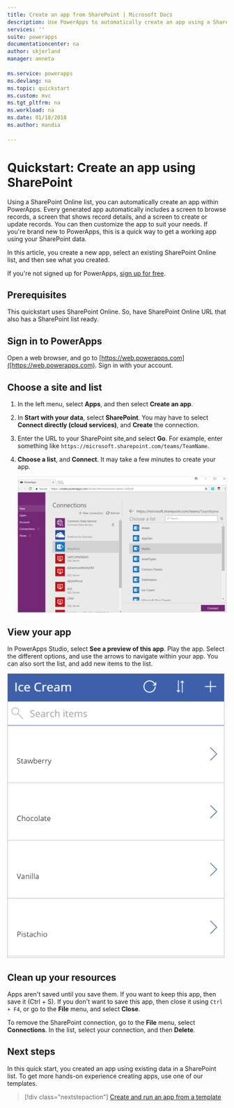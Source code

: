 ```yaml
---
title: Create an app from SharePoint | Microsoft Docs
description: Use PowerApps to automatically create an app using a SharePoint list, hosted on-premises or in the cloud
services: ''
suite: powerapps
documentationcenter: na
author: skjerland
manager: anneta

ms.service: powerapps
ms.devlang: na
ms.topic: quickstart
ms.custom: mvc 
ms.tgt_pltfrm: na
ms.workload: na
ms.date: 01/18/2018
ms.author: mandia

---
```

# Quickstart: Create an app using SharePoint

Using a SharePoint Online list, you can automatically create an app within PowerApps. Every generated app automatically includes a screen to browse records, a screen that shows record details, and a screen to create or update records. You can then customize the app to suit your needs. If you're brand new to PowerApps, this is a quick way to get a working app using your SharePoint data. 

In this article, you create a new app, select an existing SharePoint Online list, and then see what you created. 

If you're not signed up for PowerApps, [sign up for free](https://web.powerapps.com/signup?redirect=marketing&email=). 

## Prerequisites 

This quickstart uses SharePoint Online. So, have SharePoint Online URL that also has a SharePoint list ready.

## Sign in to PowerApps 

Open a web browser, and go to [https://web.powerapps.com]([https://web.powerapps.com). Sign in with your account. 

## Choose a site and list

1. In the left menu, select **Apps**, and then select **Create an app**. 

2. In **Start with your data**, select **SharePoint**. You may have to select **Connect directly (cloud services)**, and **Create** the connection. 

3. Enter the URL to your SharePoint site,and select **Go**. For example, enter  something like `https://microsoft.sharepoint.com/teams/TeamName`.  

4. **Choose a list**, and **Connect**. It may take a few minutes to create your app.

    ![](./media/app-from-sharepoint/select-sharepoint-list-connect.png)


## View your app    
In PowerApps Studio, select **See a preview of this app**. Play the app. Select the different options, and use the arrows to navigate within your app. You can also sort the list, and add new items to the list. 

![](./media/app-from-sharepoint/sharepoint-list-app.png)

## Clean up your resources
Apps aren't saved until you save them. If you want to keep this app, then save it (Ctrl + S). If you don't want to save this app, then close it using `Ctrl + F4`, or go to the **File** menu, and select **Close**. 

To remove the SharePoint connection, go to the **File** menu, select **Connections**. In the list, select your connection, and then **Delete**.

## Next steps
In this quick start, you created an app using existing data in a SharePoint list. To get more hands-on experience creating apps, use one of our templates.

> [!div class="nextstepaction"]
> [Create and run an app from a template](get-started-test-drive.md)